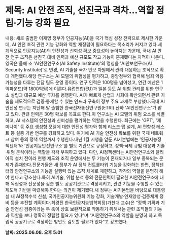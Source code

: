 # **제목: AI 안전 조직, 선진국과 격차…역할 정립·기능 강화 필요**

  내용: 새로 출범한 이재명 정부가 인공지능(AI)을 국가 핵심 성장 전략으로 제시한 가운데, AI 안전 조직 관련 기능 강화와 역할 재정립이 필요하다는 목소리가 커지고 있다.세계적으로 인공지능(AI)의 안전성과 신뢰성 확보 중요성이 높아지는 가운데, 국내 AI 안전 연구 조직은 선진국 대비 인력과 예산 규모도 작고 기능이 혼재됐다는 지적이 나온다.영국은 올해 초 'AI안전연구소(AI Safety Institute)'의 명칭을 'AI안보연구소(AI Security Institute)'로 변경, AI 기술을 국가 안보 차원에서 관리·대응하는 조직으로 확대 개편했다.해당 연구소는 AI 모델의 위험성을 평가하고, 중앙정부와 협력해 범죄 악용 가능성을 다루는 전담 팀도 운영 중이다. 연구 인력은 100명을 넘어섰고, 연간 예산은 1억파운드(약 1800억원)에 이른다.유럽연합(EU)과 일본 등도 AI 위험 관리를 위한 연구소 설립과 대규모 예산 투자를 병행한다. AI가 빠르게 산업과 사회에 확산되면서 관련 기술을 제도적으로 검증·통제할 수 있는 인프라 구축이 정부 주요 과제로 부상했다.국내 AI 안전성 연구는 지난해 말 출범한 한국전자통신연구원(ETRI) 산하 'AI안전연구소'가 맡고 있다. 관련 인력은 30명 확보를 목표로 한다.이 연구소는 AI 모델의 위험 요소를 식별하고, AI 시스템의 안전성과 신뢰성을 평가하는 역할을 수행한다. 최근에는 'GPT', '제미나이' 등 주요 생성형 모델에 대한 안전성 평가와 함께 리스크 맵 설계, AI 편향성 테스트 등 실증 기반 연구를 강화하고 있다. 여기에 AI 기술 안전성 확보를 위한 국제 네트워크 참여 등의 정책 역할까지 수행한다.내년 1월 시행을 앞둔 AI기본법에는 '인공지능정책센터'와 '인공지능안전연구소'를 별도 기관으로 규정하고, 정책·국제 규범 대응과 기술·위험 분석이라는 역할을 각각 부여하고 있다. 다만, AI정책센터는 AI안전연구소와 달리 아직 설치 전이라 현행 제도와 조직 운영에서는 두 기능이 혼재되거나 일부 중복되는 문제가 존재한다.전문가들은 새 정부가 AI 정책 컨트롤타워 기능을 강화하는 한편, 정책센터와 안전연구소의 기능을 실행력 있는 조직 체계로 재편하고, 각각의 역할을 분명히 해야 한다고 강조한다.특히 AI기술, 위험 분석 등의 전문인력이 필요한 AI안전연구소에 대해 독립성과 전문성을 갖춘 별도 공공기관으로 격상시키고, 관련 기능을 수행할 수 있는 제도적 기반을 마련해야 한다는 의견이 제기됐다.새 정부는 AI기본법을 바탕으로 대통령실 내 AI정책수석 신설, 국가인공지능위원회 기능 강화, 기술개발·인재양성·검증체계 정비 등을 추진할 계획이다.최경진 한국인공지능법학회장(가천대 교수)은 “정책 기획과 기술 안전성 검증이라는 두 축이 상호 보완적으로 작동하기 위해서는 관련 조직들의 기능과 역할을 보다 명확히 정립할 필요가 있다”며 “AI안전연구소의 역할을 분명히 하고 독립적 공공기구로 격상하는 방안도 검토할 필요가 있다”고 강조했다.

  **날짜: 2025.06.08. 오후 5:01**